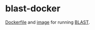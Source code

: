 # blast-docker

[Dockerfile](https://github.com/joelnitta/blast-docker/blob/master/Dockerfile) and [image](https://hub.docker.com/r/joelnitta/blast/) for running [BLAST](https://blast.ncbi.nlm.nih.gov/Blast.cgi?CMD=Web&PAGE_TYPE=BlastDocs&DOC_TYPE=Download).

